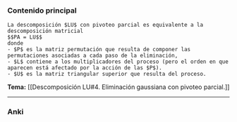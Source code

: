 ### Contenido principal

```ad-Formal
La descomposición $LU$ con pivoteo parcial es equivalente a la descomposición matricial
$$PA = LU$$
donde
- $P$ es la matriz permutación que resulta de componer las permutaciones asociadas a cada paso de la eliminación,
- $L$ contiene a los multiplicadores del proceso (pero el orden en que aparecen está afectado por la acción de las $P$).
- $U$ es la matriz triangular superior que resulta del proceso.
```

**Tema:** [[Descomposición LU#4. Eliminación gaussiana con pivoteo parcial.]]

---
### Anki

